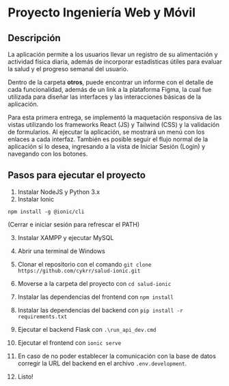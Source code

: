# Proyecto Ingeniería Web y Móvil

## Descripción

La aplicación permite a los usuarios llevar un registro de su alimentación y actividad física diaria, además de incorporar estadísticas útiles para evaluar la salud y el progreso semanal del usuario.

Dentro de la carpeta **otros**, puede encontrar un informe con el detalle de cada funcionalidad, además de un link a la plataforma Figma, la cual fue utilizada para diseñar las interfaces y las interacciones básicas de la aplicación.

Para esta primera entrega, se implementó la maquetación responsiva de las vistas utilizando los frameworks React (JS) y Tailwind (CSS) y la validación de formularios. Al ejecutar la aplicación, se mostrará un menú con los enlaces a cada interfaz. También es posible seguir el flujo normal de la aplicación si lo desea, ingresando a la vista de Iniciar Sesión (Login) y navegando con los botones.


## Pasos para ejecutar el proyecto

1. Instalar NodeJS y Python 3.x
2. Instalar Ionic

```
npm install -g @ionic/cli
```
(Cerrar e iniciar sesión para refrescar el PATH)

3. Instalar XAMPP y ejecutar MySQL

4. Abrir una terminal de Windows

5. Clonar el repositorio con el comando `git clone https://github.com/cykrr/salud-ionic.git`

6. Moverse a la carpeta del proyecto con `cd salud-ionic`

7. Instalar las dependencias del frontend con `npm install`

8. Instalar las dependencias del backend con `pip install -r requirements.txt`

9. Ejecutar el backend Flask con `.\run_api_dev.cmd`

10. Ejecutar el frontend con `ionic serve`

11. En caso de no poder establecer la comunicación con la base de datos corregir la URL del backend en el archivo `.env.development`.

12. Listo!
